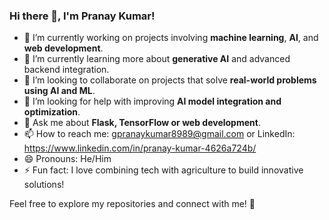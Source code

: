 <!--
**PRANAY KUMAR** is a ✨ _special_ ✨ repository because its `README.md` (this file) appears on your GitHub profile.

Here are some ideas to get you started:
-->

### Hi there 👋, I'm Pranay Kumar!

- 🔭 I’m currently working on projects involving **machine learning**, **AI**, and **web development**.
- 🌱 I’m currently learning more about **generative AI** and advanced backend integration.
- 👯 I’m looking to collaborate on projects that solve **real-world problems using AI and ML**.
- 🤔 I’m looking for help with improving **AI model integration and optimization**.
- 💬 Ask me about **Flask, TensorFlow or web development**.
- 📫 How to reach me: gpranaykumar8989@gmail.com or LinkedIn: https://www.linkedin.com/in/pranay-kumar-4626a724b/
- 😄 Pronouns: He/Him
- ⚡ Fun fact: I love combining tech with agriculture to build innovative solutions!

Feel free to explore my repositories and connect with me! 🚀
